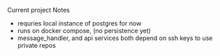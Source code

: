 Current project Notes

- requries local instance of postgres for now
- runs on docker compose, (no persistence yet)
- message_handler, and api services both depend on ssh keys to use private repos
